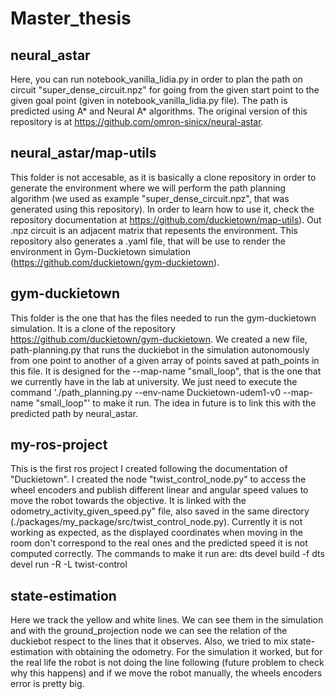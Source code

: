 # Master_thesis

## neural_astar
Here, you can run notebook_vanilla_lidia.py in order to plan the path on circuit "super_dense_circuit.npz" for going from the given start point to the given goal point (given in notebook_vanilla_lidia.py file). The path is predicted using A* and Neural A* algorithms. The original version of this repository is at https://github.com/omron-sinicx/neural-astar.

## neural_astar/map-utils
This folder is not accesable, as it is basically a clone repository in order to generate the environment where we will perform the path planning algorithm (we used as example "super_dense_circuit.npz", that was generated using this repository). In order to learn how to use it, check the repository documentation at https://github.com/duckietown/map-utils). Out .npz circuit is an adjacent matrix that repesents the environment. This repository also generates a .yaml file, that will be use to render the environment in Gym-Duckietown simulation (https://github.com/duckietown/gym-duckietown).

## gym-duckietown
This folder is the one that has the files needed to run the gym-duckietown simulation. It is a clone of the repository https://github.com/duckietown/gym-duckietown. We created a new file, path-planning.py that runs the duckiebot in the simulation autonomously from one point to another of a given array of points saved at path_points in this file. It is designed for the --map-name "small_loop", that is the one that we currently have in the lab at university. We just need to execute the command './path_planning.py --env-name Duckietown-udem1-v0 --map-name "small_loop"' to make it run. The idea in future is to link this with the predicted path by neural_astar.

## my-ros-project
This is the first ros project I created following the documentation of "Duckietown". I created the node "twist_control_node.py" to access the wheel encoders and publish different linear and angular speed values to move the robot towards the objective. It is linked with the odometry_activity_given_speed.py" file, also saved in the same directory (./packages/my_package/src/twist_control_node.py). Currently it is not working as expected, as the displayed coordinates when moving in the room don't correspond to the real ones and the predicted speed it is not computed correctly. The commands to make it run are:
dts devel build -f
dts devel run -R <name-of-the-robot> -L twist-control

## state-estimation
Here we track the yellow and white lines. We can see them in the simulation and with the ground_projection node we can see the relation of the duckiebot respect to the lines that it observes. Also, we tried to mix state-estimation with obtaining the odometry. For the simulation it worked, but for the real life the robot is not doing the line following (future problem to check why this happens) and if we move the robot manually, the wheels encoders error is pretty big.
